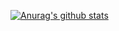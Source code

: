 [![Anurag's github stats](https://github-readme-stats.vercel.app/api?username=hoomanist)](https://github.com/anuraghazra/github-readme-stats)
